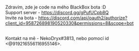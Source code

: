 <br>Zdravím, zde je code na mého BlackBox bota :D 
<br>Support server - https://discord.gg/gPufUCpb8Q
<br>Invite na bota - https://discord.com/api/oauth2/authorize?client_id=958726898190520330&permissions=8&scope=bot

<br>Kontakt na mě - NekoDryx#3813, nebo pomocí id <@919216556116955146>.
